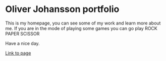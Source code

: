# Oliver Johansson portfolio

This is my homepage, you can see some of my work and learn more about me. 
If you are in the mode of playing some games you can go play ROCK PAPER SCISSOR 

Have a nice day. 

[Link to page]( https://browbeans.github.io/CV/)
